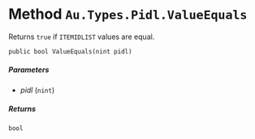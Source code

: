 # Method `Au.Types.Pidl.ValueEquals`

Returns `true` if `ITEMIDLIST` values are equal.

```
public bool ValueEquals(nint pidl)
```

##### Parameters

- *pidl*  (`nint`)

##### Returns

`bool`